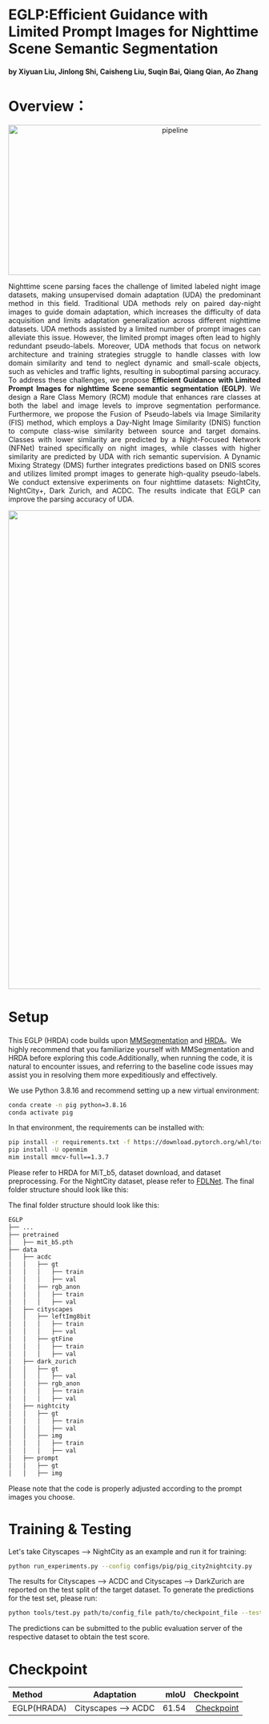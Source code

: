 # EGLP:Efficient Guidance with Limited Prompt Images for Nighttime Scene Semantic Segmentation
#### by Xiyuan Liu, Jinlong Shi, Caisheng Liu, Suqin Bai, Qiang Qian, Ao Zhang
# Overview：

<div align="center">
  <img width="650" height="300" alt="pipeline" src="https://github.com/user-attachments/assets/ddc3d2ae-6c09-418c-8ea2-db6ae833cd3d" />
</div>

<div align="justify">

Nighttime scene parsing faces the challenge of limited labeled night image datasets, making unsupervised domain adaptation (UDA) the predominant method in this field. Traditional UDA methods rely on paired day-night images to guide domain adaptation, which increases the difficulty of data acquisition and limits adaptation generalization across different nighttime datasets. UDA methods assisted by a limited number of prompt images can alleviate this issue. However, the limited prompt images often lead to highly redundant pseudo-labels. Moreover, UDA methods that focus on network architecture and training strategies struggle to handle classes with low domain similarity and tend to neglect dynamic and small-scale objects, such as vehicles and traffic lights, resulting in suboptimal parsing accuracy. To address these challenges, we propose **Efficient Guidance with Limited Prompt Images for nighttime Scene semantic segmentation (EGLP)**. We design a Rare Class Memory (RCM) module that enhances rare classes at both the label and image levels to improve segmentation performance. Furthermore, we propose the Fusion of Pseudo-labels via Image Similarity (FIS) method, which employs a Day-Night Image Similarity (DNIS) function to compute class-wise similarity between source and target domains. Classes with lower similarity are predicted by a Night-Focused Network (NFNet) trained specifically on night images, while classes with higher similarity are predicted by UDA with rich semantic supervision. A Dynamic Mixing Strategy (DMS) further integrates predictions based on DNIS scores and utilizes limited prompt images to generate high-quality pseudo-labels. We conduct extensive experiments on four nighttime datasets: NightCity, NightCity+, Dark Zurich, and ACDC. The results indicate that EGLP can improve the parsing accuracy of UDA.

</div>
<div align="center">
<img width="1442" height="956" alt="img5" src="https://github.com/user-attachments/assets/cef82a03-664d-4cb0-ae7f-962be5680b3b" />
</div>

# Setup
This EGLP (HRDA) code builds upon [MMSegmentation](https://github.com/open-mmlab/mmsegmentation) and [HRDA](https://github.com/lhoyer/HRDA)。We highly recommend that you familiarize yourself with MMSegmentation and HRDA before exploring this code.Additionally, when running the code, it is natural to encounter issues, and referring to the baseline code issues may assist you in resolving them more expeditiously and effectively.

We use Python 3.8.16 and recommend setting up a new virtual environment:
```bash
conda create -n pig python=3.8.16
conda activate pig
```
In that environment, the requirements can be installed with:
```bash
pip install -r requirements.txt -f https://download.pytorch.org/whl/torch_stable.html
pip install -U openmim
mim install mmcv-full==1.3.7
```
Please refer to HRDA for MiT_b5, dataset download, and dataset preprocessing.  For the NightCity dataset, please refer to [FDLNet](https://github.com/wangsen99/FDLNet). The final folder structure should look like this:

The final folder structure should look like this:

```bash
EGLP
├── ...
├── pretrained
│   ├── mit_b5.pth
├── data
│   ├── acdc
│   │   ├── gt
│   │   │   ├── train
│   │   │   ├── val
│   │   ├── rgb_anon
│   │   │   ├── train
│   │   │   ├── val
│   ├── cityscapes
│   │   ├── leftImg8bit
│   │   │   ├── train
│   │   │   ├── val
│   │   ├── gtFine
│   │   │   ├── train
│   │   │   ├── val
│   ├── dark_zurich
│   │   ├── gt
│   │   │   ├── val
│   │   ├── rgb_anon
│   │   │   ├── train
│   │   │   ├── val
│   ├── nightcity
│   │   ├── gt
│   │   │   ├── train
│   │   │   ├── val
│   │   ├── img
│   │   │   ├── train
│   │   │   ├── val
│   ├── prompt
│   │   ├── gt
│   │   ├── img
```
Please note that the code is properly adjusted according to the prompt images you choose.
# Training & Testing
Let's take Cityscapes --> NightCity as an example and run it for training:
```bash
python run_experiments.py --config configs/pig/pig_city2nightcity.py
```
The results for Cityscapes --> ACDC and Cityscapes --> DarkZurich are reported on the test split of the target dataset. To generate the predictions for the test set, please run:
```bash
python tools/test.py path/to/config_file path/to/checkpoint_file --test-set --format-only --eval-option imgfile_prefix=labelTrainIds to_label_id=False
```
The predictions can be submitted to the public evaluation server of the respective dataset to obtain the test score.

# Checkpoint
| Method       | Adaptation                 | mIoU     |Checkpoint                                                  |
|:-------------|:--------------------------:|---------:|-----------------------------------------------------------:|
| EGLP(HRADA)  | Cityscapes --> ACDC        | 61.54    | [Checkpoint](https://drive.google.com/file/d/1l6tAa2PM-diO_0JWc8xx45HpxHHoKVHI/view?usp=drive_link)   |

